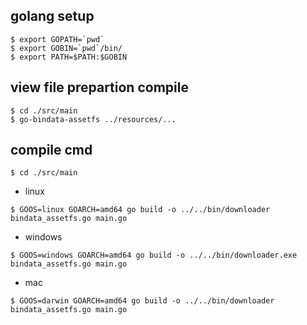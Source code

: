 ## golang setup
```
$ export GOPATH=`pwd`
$ export GOBIN=`pwd`/bin/
$ export PATH=$PATH:$GOBIN
```

## view file prepartion compile
```
$ cd ./src/main
$ go-bindata-assetfs ../resources/...
```

## compile cmd
```
$ cd ./src/main
```

* linux
```
$ GOOS=linux GOARCH=amd64 go build -o ../../bin/downloader bindata_assetfs.go main.go
```

* windows
```
$ GOOS=windows GOARCH=amd64 go build -o ../../bin/downloader.exe bindata_assetfs.go main.go
```

* mac
```
$ GOOS=darwin GOARCH=amd64 go build -o ../../bin/downloader bindata_assetfs.go main.go
```
